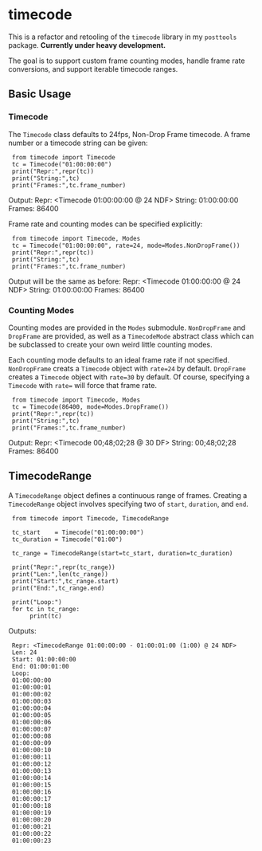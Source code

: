 # timecode

This is a refactor and retooling of the `timecode` library in my `posttools` package.  **Currently under heavy development.**

The goal is to support custom frame counting modes, handle frame rate conversions, and support iterable timecode ranges.

## Basic Usage

### Timecode

The `Timecode` class defaults to 24fps, Non-Drop Frame timecode.  A frame number or a timecode string can be given:

     from timecode import Timecode
     tc = Timecode("01:00:00:00")
     print("Repr:",repr(tc))
     print("String:",tc)
     print("Frames:",tc.frame_number)

Output:
     Repr: <Timecode 01:00:00:00 @ 24 NDF>
     String: 01:00:00:00
     Frames: 86400
     
Frame rate and counting modes can be specified explicitly:

     from timecode import Timecode, Modes
     tc = Timecode("01:00:00:00", rate=24, mode=Modes.NonDropFrame())
     print("Repr:",repr(tc))
     print("String:",tc)
     print("Frames:",tc.frame_number)

Output will be the same as before:
     Repr: <Timecode 01:00:00:00 @ 24 NDF>
     String: 01:00:00:00
     Frames: 86400

### Counting Modes

Counting modes are provided in the `Modes` submodule.  `NonDropFrame` and `DropFrame` are provided, as well as a `TimecodeMode` abstract class which can be subclassed to create your own weird little counting modes.

Each counting mode defaults to an ideal frame rate if not specified.  `NonDropFrame` creats a `Timecode` object with `rate=24` by default.  `DropFrame` creates a `Timecode` object with `rate=30` by default.  Of course, specifying a `Timecode` with `rate=` will force that frame rate.

     from timecode import Timecode, Modes
     tc = Timecode(86400, mode=Modes.DropFrame())
     print("Repr:",repr(tc))
     print("String:",tc)
     print("Frames:",tc.frame_number)

Output:
     Repr: <Timecode 00;48;02;28 @ 30 DF>
     String: 00;48;02;28
     Frames: 86400
     
## TimecodeRange

A `TimecodeRange` object defines a continuous range of frames.  Creating a `TimecodeRange` object involves specifying two of `start`, `duration`, and `end`.

     from timecode import Timecode, TimecodeRange
     
     tc_start    = Timecode("01:00:00:00")
     tc_duration = Timecode("01:00")
     
     tc_range = TimecodeRange(start=tc_start, duration=tc_duration)
     
     print("Repr:",repr(tc_range))
     print("Len:",len(tc_range))
     print("Start:",tc_range.start)
     print("End:",tc_range.end)
     
     print("Loop:")
     for tc in tc_range:
          print(tc)
     
Outputs:

     Repr: <TimecodeRange 01:00:00:00 - 01:00:01:00 (1:00) @ 24 NDF>
     Len: 24
     Start: 01:00:00:00
     End: 01:00:01:00
     Loop:
     01:00:00:00
     01:00:00:01
     01:00:00:02
     01:00:00:03
     01:00:00:04
     01:00:00:05
     01:00:00:06
     01:00:00:07
     01:00:00:08
     01:00:00:09
     01:00:00:10
     01:00:00:11
     01:00:00:12
     01:00:00:13
     01:00:00:14
     01:00:00:15
     01:00:00:16
     01:00:00:17
     01:00:00:18
     01:00:00:19
     01:00:00:20
     01:00:00:21
     01:00:00:22
     01:00:00:23
